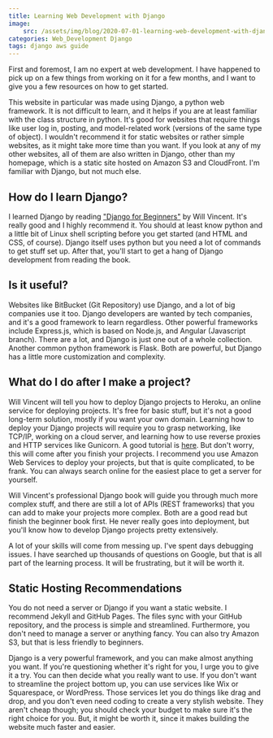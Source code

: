 ```yaml
---
title: Learning Web Development with Django
image:
    src: /assets/img/blog/2020-07-01-learning-web-development-with-django/django.jpeg
categories: Web_Development Django
tags: django aws guide
---
```


First and foremost, I am no expert at web development. I have happened to pick up on a few things from working on it for a few months, and I want to give you a few resources on how to get started.

This website in particular was made using Django, a python web framework. It is not difficult to learn, and it helps if you are at least familiar with the class structure in python. It's good for websites that require things like user log in, posting, and model-related work (versions of the same type of object). I wouldn't recommend it for static websites or rather simple websites, as it might take more time than you want. If you look at any of my other websites, all of them are also written in Django, other than my homepage, which is a static site hosted on Amazon S3 and CloudFront. I'm familiar with Django, but not much else.

## How do I learn Django?

I learned Django by reading ["Django for Beginners"](https://djangoforbeginners.com/introduction/) by Will Vincent. It's really good and I highly recommend it. You should at least know python and a little bit of Linux shell scripting before you get started (and HTML and CSS, of course). Django itself uses python but you need a lot of commands to get stuff set up. After that, you'll start to get a hang of Django development from reading the book.

## Is it useful?

Websites like BitBucket (Git Repository) use Django, and a lot of big companies use it too. Django developers are wanted by tech companies, and it's a good framework to learn regardless. Other powerful frameworks include Express.js, which is based on Node.js, and Angular (Javascript branch). There are a lot, and Django is just one out of a whole collection. Another common python framework is Flask. Both are powerful, but Django has a little more customization and complexity.

## What do I do after I make a project?

Will Vincent will tell you how to deploy Django projects to Heroku, an online service for deploying projects. It's free for basic stuff, but it's not a good long-term solution, mostly if you want your own domain. Learning how to deploy your Django projects will require you to grasp networking, like TCP/IP, working on a cloud server, and learning how to use reverse proxies and HTTP services like Gunicorn. A good tutorial is [here](https://www.google.com/search?q=nginx+gunicorn+django&oq=nginx+gunicorn+django&aqs=chrome..69i57j35i39j0l4j69i60j69i61.2694j0j1&sourceid=chrome&ie=UTF-8). But don't worry, this will come after you finish your projects. I recommend you use Amazon Web Services to deploy your projects, but that is quite complicated, to be frank. You can always search online for the easiest place to get a server for yourself.

Will Vincent's professional Django book will guide you through much more complex stuff, and there are still a lot of APIs (REST frameworks) that you can add to make your projects more complex. Both are a good read but finish the beginner book first. He never really goes into deployment, but you'll know how to develop Django projects pretty extensively.

A lot of your skills will come from messing up. I've spent days debugging issues. I have searched up thousands of questions on Google, but that is all part of the learning process. It will be frustrating, but it will be worth it. 

## Static Hosting Recommendations

You do not need a server or Django if you want a static website. I recommend Jekyll and GitHub Pages. The files sync with your GitHub repository, and the process is simple and streamlined. Furthermore, you don't need to manage a server or anything fancy. You can also try Amazon S3, but that is less friendly to beginners.

Django is a very powerful framework, and you can make almost anything you want. If you're questioning whether it's right for you, I urge you to give it a try. You can then decide what you really want to use. If you don't want to streamline the project bottom up, you can use services like Wix or Squarespace, or WordPress. Those services let you do things like drag and drop, and you don't even need coding to create a very stylish website. They aren't cheap though; you should check your budget to make sure it's the right choice for you. But, it might be worth it, since it makes building the website much faster and easier.